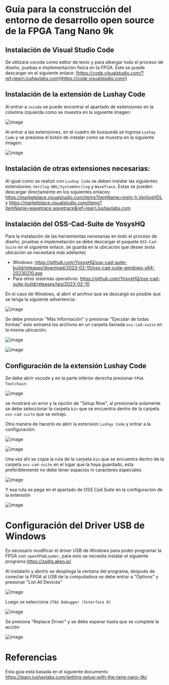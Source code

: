 # Guía para la construcción del entorno de desarrollo open source de la FPGA Tang Nano 9k



## Instalación de Visual Studio Code

Se utilizará vscode como editor de texto y para albergar todo el proceso de diseño, puebas e implementación física en la FPGA. Este se puede descargar en el siguiente enlace: [https://code.visualstudio.com/?ref=learn.lushaylabs.com](https://code.visualstudio.com/)

## Instalación de la extensión de Lushay Code

Al entrar a `vscode` se puede encontrar el apartado de extensiones en la columna izquierda como se muestra en la siguiente imagen: 

![image](https://github.com/DJosueMM/open_source_fpga_environment/assets/81501061/79e61e72-a827-4524-901f-9d4885579684)

Al entrar a las extensiones, en el cuadro de busqueda se ingresa `Lushay Code` y se presiona el botón de instalar como se muestra en la siguiente imagen:

![image](https://github.com/DJosueMM/open_source_fpga_environment/assets/81501061/09cbabf7-c5e2-4d54-afe1-2bf6fd92153b)

## Instalación de otras extensiones necesarias:

Al igual como se realizó con `Lushay Code` se deben instalar las siguientes extensiones: `Verilog-HDL/SystemVerilog` y `WaveTrace`. Estas se pueden descargar directamente en los siguientes enlaces: [https://marketplace.visualstudio.com/items?itemName=mshr-h.VerilogHDL
](https://marketplace.visualstudio.com/items?itemName=mshr-h.VerilogHDL) y https://marketplace.visualstudio.com/items?itemName=wavetrace.wavetrace&ref=learn.lushaylabs.com

## Instalación del OSS-Cad-Suite de YosysHQ

Para la instalación de las herramientas necesarias en todo el proceso de diseño, pruebas e implemetación se debe descargar el paquete `OSS-Cad-Suite` en el siguiente enlace, se guarda en la ubicación que desee (esta ubicación se necesitará más adelante)
 - Windows: https://github.com/YosysHQ/oss-cad-suite-build/releases/download/2023-02-10/oss-cad-suite-windows-x64-20230210.exe
 - Para otros sistemas operativos: https://github.com/YosysHQ/oss-cad-suite-build/releases/tag/2023-02-10

En el caso de Windows, al abrir el archivo que se descargó es posible que se tenga la siguiente advertencia:

![image](https://github.com/DJosueMM/open_source_fpga_environment/assets/81501061/2d0b9cde-dacb-492c-9e4c-e345ffae0d47)

Se debe presionar "Más Información" y presionar "Ejecutar de todas formas" esto extraerá los archivos en un carpeta llamada `oss-cad-suite` en la misma ubicación:

![image](https://github.com/DJosueMM/open_source_fpga_environment/assets/81501061/1912a6b0-4456-4505-aa0f-7f6ffd1ad383)

![image](https://github.com/DJosueMM/open_source_fpga_environment/assets/81501061/b98360c3-8f59-4b69-b145-55583405efad)

## Configuración de la extensión Lushay Code

Se debe abrir vscode y en la parte inferior derecha presionar `FPGA Toolchain`:

![image](https://github.com/DJosueMM/open_source_fpga_environment/assets/81501061/b2637e91-6d59-418a-93b6-c539bbe86150)

se mostrará un error y la opción de "Setup Now", al presionarla solamente se debe seleccionar la carpeta `bin` que se encuentra dentro de la carpeta `oss-cad-suite` que se extrajo.

Otra manera de hacerlo es abrir la extension `Lushay Code` y entrar a la configuración:

![image](https://github.com/DJosueMM/open_source_fpga_environment/assets/81501061/4cf5da3f-2eb2-4b3a-83fe-7027d2aeec33)

![image](https://github.com/DJosueMM/open_source_fpga_environment/assets/81501061/6507ecf2-ee39-4054-b985-2dd4da61f5b0)

Una vez ahí se copia la ruta de la carpeta `bin` que se encuentra dentro de la carpeta `oss-cad-suite` en el lugar que la haya guardado, esta preferiblemente no debe tener espacios ni caracteres especiales

![image](https://github.com/DJosueMM/open_source_fpga_environment/assets/81501061/45d7ba05-c810-4754-b08e-f4b2ba9ee29d)

Y esa ruta se pega en el apartado de OSS Cad Suite en la configuración de la extensión

![image](https://github.com/DJosueMM/open_source_fpga_environment/assets/81501061/e4f9123f-43c1-4325-b11c-97d4d493566b)


# Configuración del Driver USB de Windows 

Es necesario modificar el driver USB de Windows para poder programar la FPGA con `openFPGALoader`, para esto se necesita instalar el siguiente programa https://zadig.akeo.ie/

Al instalarlo y abrirlo se despliega la ventana del programa, después de conectar la FPGA al USB de la computadora se debe entrar a "Options" y presionar "List All Devices"

![image](https://github.com/DJosueMM/open_source_fpga_environment/assets/81501061/85d18255-bb6e-47f6-8d67-3f7e984f2c5b)

Luego se selecciona `JTAG Debugger (Interface 0)`

![image](https://github.com/DJosueMM/open_source_fpga_environment/assets/81501061/2928a4d8-e7e8-4674-9c74-79e14b96c281)

Se presiona "Replace Driver" y se debe esperar hasta que se complete la acción

![image](https://github.com/DJosueMM/open_source_fpga_environment/assets/81501061/6ef1fe2f-d0d9-4731-a443-82e645a95f80)


# Referencias
Esta guía está basada en el siguiente documento https://learn.lushaylabs.com/getting-setup-with-the-tang-nano-9k/


